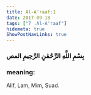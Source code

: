```yaml
---
title: Al-A'raaf:1
date: 2017-09-18
tags: ["7 .Al-A'raaf"]
hidemeta: true 
ShowPostNavLinks: true 
---
```

### بِسْمِ اللَّهِ الرَّحْمَٰنِ الرَّحِيمِ المص
### meaning: 
Alif, Lam, Mim, Suad.
